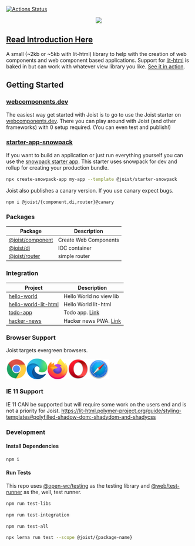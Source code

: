 [![Actions Status](https://github.com/deebloo/joist/workflows/CI/badge.svg)](https://github.com/deebloo/joist/actions)

<p align="center">
  <img height="350" src="images/logo.png" />
</p>

## [Read Introduction Here](https://dev.to/deebloo/introducing-joist-4724)

A small (~2kb or ~5kb with lit-html) library to help with the creation of web components and web component based applications. Support for [lit-html](https://lit-html.polymer-project.org/) is baked in but can work with whatever view library you like. [See it in action](https://webcomponents.dev/edit/ZwmxGJSHldWQH5T7j8fH).

## Getting Started

### [webcomponents.dev](https://webcomponents.dev/new/)

The easiest way get started with Joist is to go to use the Joist starter on [webcomponents.dev](https://webcomponents.dev/create/joist).
There you can play around with Joist (and other frameworks) with 0 setup required. (You can even test and publish!)

### [starter-app-snowpack](https://github.com/joist-framework/starter-app-snowpack)

If you want to build an application or just run everything yourself you can use the [snowpack starter app](https://github.com/joist-framework/starter-app-snowpack). This starter uses snowpack for dev and rollup for creating your production bundle.

```BASH
npx create-snowpack-app my-app --template @joist/starter-snowpack
```

Joist also publishes a canary version. If you use canary expect bugs.

```
npm i @joist/{component,di,router}@canary
```

### Packages

| Package                                | Description           |
| -------------------------------------- | --------------------- |
| [@joist/component](packages/component) | Create Web Components |
| [@joist/di](packages/di)               | IOC container         |
| [@joist/router](packages/router)       | simple router         |

### Integration

| Project                                                  | Description                                       |
| -------------------------------------------------------- | ------------------------------------------------- |
| [hello-world](integration/hello-world)                   | Hello World no view lib                           |
| [hello-world-lit-html](integration/hello-world-lit-html) | Hello World lit-html                              |
| [todo-app](integration/todo-app)                         | Todo app. [Link](https://joist-todo.web.app)      |
| [hacker-news](integration/hacker-news)                   | Hacker news PWA. [Link](https://joist-hn.web.app) |

### Browser Support

Joist targets evergreen browsers.

<div style="display: flex">
  <img width="56" src="images/chrome_128x128.png">
  <img width="56" src="images/edge_128x128.png">
  <img width="56" src="images/firefox_128x128.png">
  <img width="56" src="images/opera_128x128.png">
  <img width="56" src="images/safari_128x128.png">
</div>

### IE 11 Support

IE 11 CAN be supported but will require some work on the users end and is not a priority for Joist.
https://lit-html.polymer-project.org/guide/styling-templates#polyfilled-shadow-dom:-shadydom-and-shadycss

### Development

#### Install Dependencies

```BASH
npm i
```

#### Run Tests

This repo uses [@open-wc/testing](https://open-wc.org/testing/testing.html) as the testing library and [@web/test-runner](https://github.com/modernweb-dev/web/tree/master/packages/test-runner) as the, well, test runner.

```BASH
npm run test-libs
```

```BASH
npm run test-integration
```

```BASH
npm run test-all
```

```BASH
npx lerna run test --scope @joist/{package-name}
```
